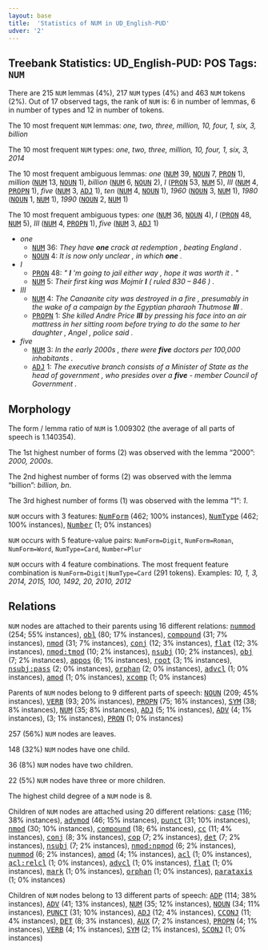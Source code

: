 ```yaml
---
layout: base
title:  'Statistics of NUM in UD_English-PUD'
udver: '2'
---
```


## Treebank Statistics: UD_English-PUD: POS Tags: `NUM`

There are 215 `NUM` lemmas (4%), 217 `NUM` types (4%) and 463 `NUM` tokens (2%).
Out of 17 observed tags, the rank of `NUM` is: 6 in number of lemmas, 6 in number of types and 12 in number of tokens.

The 10 most frequent `NUM` lemmas: <em>one, two, three, million, 10, four, 1, six, 3, billion</em>

The 10 most frequent `NUM` types:  <em>one, two, three, million, 10, four, 1, six, 3, 2014</em>

The 10 most frequent ambiguous lemmas: <em>one</em> (<tt><a href="en_pud-pos-NUM.html">NUM</a></tt> 39, <tt><a href="en_pud-pos-NOUN.html">NOUN</a></tt> 7, <tt><a href="en_pud-pos-PRON.html">PRON</a></tt> 1), <em>million</em> (<tt><a href="en_pud-pos-NUM.html">NUM</a></tt> 13, <tt><a href="en_pud-pos-NOUN.html">NOUN</a></tt> 1), <em>billion</em> (<tt><a href="en_pud-pos-NUM.html">NUM</a></tt> 6, <tt><a href="en_pud-pos-NOUN.html">NOUN</a></tt> 2), <em>I</em> (<tt><a href="en_pud-pos-PRON.html">PRON</a></tt> 53, <tt><a href="en_pud-pos-NUM.html">NUM</a></tt> 5), <em>III</em> (<tt><a href="en_pud-pos-NUM.html">NUM</a></tt> 4, <tt><a href="en_pud-pos-PROPN.html">PROPN</a></tt> 1), <em>five</em> (<tt><a href="en_pud-pos-NUM.html">NUM</a></tt> 3, <tt><a href="en_pud-pos-ADJ.html">ADJ</a></tt> 1), <em>ten</em> (<tt><a href="en_pud-pos-NUM.html">NUM</a></tt> 4, <tt><a href="en_pud-pos-NOUN.html">NOUN</a></tt> 1), <em>1960</em> (<tt><a href="en_pud-pos-NOUN.html">NOUN</a></tt> 3, <tt><a href="en_pud-pos-NUM.html">NUM</a></tt> 1), <em>1980</em> (<tt><a href="en_pud-pos-NOUN.html">NOUN</a></tt> 1, <tt><a href="en_pud-pos-NUM.html">NUM</a></tt> 1), <em>1990</em> (<tt><a href="en_pud-pos-NOUN.html">NOUN</a></tt> 2, <tt><a href="en_pud-pos-NUM.html">NUM</a></tt> 1)

The 10 most frequent ambiguous types:  <em>one</em> (<tt><a href="en_pud-pos-NUM.html">NUM</a></tt> 36, <tt><a href="en_pud-pos-NOUN.html">NOUN</a></tt> 4), <em>I</em> (<tt><a href="en_pud-pos-PRON.html">PRON</a></tt> 48, <tt><a href="en_pud-pos-NUM.html">NUM</a></tt> 5), <em>III</em> (<tt><a href="en_pud-pos-NUM.html">NUM</a></tt> 4, <tt><a href="en_pud-pos-PROPN.html">PROPN</a></tt> 1), <em>five</em> (<tt><a href="en_pud-pos-NUM.html">NUM</a></tt> 3, <tt><a href="en_pud-pos-ADJ.html">ADJ</a></tt> 1)


* <em>one</em>
  * <tt><a href="en_pud-pos-NUM.html">NUM</a></tt> 36: <em>They have <b>one</b> crack at redemption , beating England .</em>
  * <tt><a href="en_pud-pos-NOUN.html">NOUN</a></tt> 4: <em>It is now only unclear , in which <b>one</b> .</em>
* <em>I</em>
  * <tt><a href="en_pud-pos-PRON.html">PRON</a></tt> 48: <em>" <b>I</b> 'm going to jail either way , hope it was worth it . "</em>
  * <tt><a href="en_pud-pos-NUM.html">NUM</a></tt> 5: <em>Their first king was Mojmír <b>I</b> ( ruled 830 – 846 ) .</em>
* <em>III</em>
  * <tt><a href="en_pud-pos-NUM.html">NUM</a></tt> 4: <em>The Canaanite city was destroyed in a fire , presumably in the wake of a campaign by the Egyptian pharaoh Thutmose <b>III</b> .</em>
  * <tt><a href="en_pud-pos-PROPN.html">PROPN</a></tt> 1: <em>She killed Andre Price <b>III</b> by pressing his face into an air mattress in her sitting room before trying to do the same to her daughter , Angel , police said .</em>
* <em>five</em>
  * <tt><a href="en_pud-pos-NUM.html">NUM</a></tt> 3: <em>In the early 2000s , there were <b>five</b> doctors per 100,000 inhabitants .</em>
  * <tt><a href="en_pud-pos-ADJ.html">ADJ</a></tt> 1: <em>The executive branch consists of a Minister of State as the head of government , who presides over a <b>five</b> - member Council of Government .</em>

## Morphology

The form / lemma ratio of `NUM` is 1.009302 (the average of all parts of speech is 1.140354).

The 1st highest number of forms (2) was observed with the lemma “2000”: <em>2000, 2000s</em>.

The 2nd highest number of forms (2) was observed with the lemma “billion”: <em>billion, bn</em>.

The 3rd highest number of forms (1) was observed with the lemma “1”: <em>1</em>.

`NUM` occurs with 3 features: <tt><a href="en_pud-feat-NumForm.html">NumForm</a></tt> (462; 100% instances), <tt><a href="en_pud-feat-NumType.html">NumType</a></tt> (462; 100% instances), <tt><a href="en_pud-feat-Number.html">Number</a></tt> (1; 0% instances)

`NUM` occurs with 5 feature-value pairs: `NumForm=Digit`, `NumForm=Roman`, `NumForm=Word`, `NumType=Card`, `Number=Plur`

`NUM` occurs with 4 feature combinations.
The most frequent feature combination is `NumForm=Digit|NumType=Card` (291 tokens).
Examples: <em>10, 1, 3, 2014, 2015, 100, 1492, 20, 2010, 2012</em>


## Relations

`NUM` nodes are attached to their parents using 16 different relations: <tt><a href="en_pud-dep-nummod.html">nummod</a></tt> (254; 55% instances), <tt><a href="en_pud-dep-obl.html">obl</a></tt> (80; 17% instances), <tt><a href="en_pud-dep-compound.html">compound</a></tt> (31; 7% instances), <tt><a href="en_pud-dep-nmod.html">nmod</a></tt> (31; 7% instances), <tt><a href="en_pud-dep-conj.html">conj</a></tt> (12; 3% instances), <tt><a href="en_pud-dep-flat.html">flat</a></tt> (12; 3% instances), <tt><a href="en_pud-dep-nmod-tmod.html">nmod:tmod</a></tt> (10; 2% instances), <tt><a href="en_pud-dep-nsubj.html">nsubj</a></tt> (10; 2% instances), <tt><a href="en_pud-dep-obj.html">obj</a></tt> (7; 2% instances), <tt><a href="en_pud-dep-appos.html">appos</a></tt> (6; 1% instances), <tt><a href="en_pud-dep-root.html">root</a></tt> (3; 1% instances), <tt><a href="en_pud-dep-nsubj-pass.html">nsubj:pass</a></tt> (2; 0% instances), <tt><a href="en_pud-dep-orphan.html">orphan</a></tt> (2; 0% instances), <tt><a href="en_pud-dep-advcl.html">advcl</a></tt> (1; 0% instances), <tt><a href="en_pud-dep-amod.html">amod</a></tt> (1; 0% instances), <tt><a href="en_pud-dep-xcomp.html">xcomp</a></tt> (1; 0% instances)

Parents of `NUM` nodes belong to 9 different parts of speech: <tt><a href="en_pud-pos-NOUN.html">NOUN</a></tt> (209; 45% instances), <tt><a href="en_pud-pos-VERB.html">VERB</a></tt> (93; 20% instances), <tt><a href="en_pud-pos-PROPN.html">PROPN</a></tt> (75; 16% instances), <tt><a href="en_pud-pos-SYM.html">SYM</a></tt> (38; 8% instances), <tt><a href="en_pud-pos-NUM.html">NUM</a></tt> (35; 8% instances), <tt><a href="en_pud-pos-ADJ.html">ADJ</a></tt> (5; 1% instances), <tt><a href="en_pud-pos-ADV.html">ADV</a></tt> (4; 1% instances),  (3; 1% instances), <tt><a href="en_pud-pos-PRON.html">PRON</a></tt> (1; 0% instances)

257 (56%) `NUM` nodes are leaves.

148 (32%) `NUM` nodes have one child.

36 (8%) `NUM` nodes have two children.

22 (5%) `NUM` nodes have three or more children.

The highest child degree of a `NUM` node is 8.

Children of `NUM` nodes are attached using 20 different relations: <tt><a href="en_pud-dep-case.html">case</a></tt> (116; 38% instances), <tt><a href="en_pud-dep-advmod.html">advmod</a></tt> (46; 15% instances), <tt><a href="en_pud-dep-punct.html">punct</a></tt> (31; 10% instances), <tt><a href="en_pud-dep-nmod.html">nmod</a></tt> (30; 10% instances), <tt><a href="en_pud-dep-compound.html">compound</a></tt> (18; 6% instances), <tt><a href="en_pud-dep-cc.html">cc</a></tt> (11; 4% instances), <tt><a href="en_pud-dep-conj.html">conj</a></tt> (8; 3% instances), <tt><a href="en_pud-dep-cop.html">cop</a></tt> (7; 2% instances), <tt><a href="en_pud-dep-det.html">det</a></tt> (7; 2% instances), <tt><a href="en_pud-dep-nsubj.html">nsubj</a></tt> (7; 2% instances), <tt><a href="en_pud-dep-nmod-npmod.html">nmod:npmod</a></tt> (6; 2% instances), <tt><a href="en_pud-dep-nummod.html">nummod</a></tt> (6; 2% instances), <tt><a href="en_pud-dep-amod.html">amod</a></tt> (4; 1% instances), <tt><a href="en_pud-dep-acl.html">acl</a></tt> (1; 0% instances), <tt><a href="en_pud-dep-acl-relcl.html">acl:relcl</a></tt> (1; 0% instances), <tt><a href="en_pud-dep-advcl.html">advcl</a></tt> (1; 0% instances), <tt><a href="en_pud-dep-flat.html">flat</a></tt> (1; 0% instances), <tt><a href="en_pud-dep-mark.html">mark</a></tt> (1; 0% instances), <tt><a href="en_pud-dep-orphan.html">orphan</a></tt> (1; 0% instances), <tt><a href="en_pud-dep-parataxis.html">parataxis</a></tt> (1; 0% instances)

Children of `NUM` nodes belong to 13 different parts of speech: <tt><a href="en_pud-pos-ADP.html">ADP</a></tt> (114; 38% instances), <tt><a href="en_pud-pos-ADV.html">ADV</a></tt> (41; 13% instances), <tt><a href="en_pud-pos-NUM.html">NUM</a></tt> (35; 12% instances), <tt><a href="en_pud-pos-NOUN.html">NOUN</a></tt> (34; 11% instances), <tt><a href="en_pud-pos-PUNCT.html">PUNCT</a></tt> (31; 10% instances), <tt><a href="en_pud-pos-ADJ.html">ADJ</a></tt> (12; 4% instances), <tt><a href="en_pud-pos-CCONJ.html">CCONJ</a></tt> (11; 4% instances), <tt><a href="en_pud-pos-DET.html">DET</a></tt> (8; 3% instances), <tt><a href="en_pud-pos-AUX.html">AUX</a></tt> (7; 2% instances), <tt><a href="en_pud-pos-PROPN.html">PROPN</a></tt> (4; 1% instances), <tt><a href="en_pud-pos-VERB.html">VERB</a></tt> (4; 1% instances), <tt><a href="en_pud-pos-SYM.html">SYM</a></tt> (2; 1% instances), <tt><a href="en_pud-pos-SCONJ.html">SCONJ</a></tt> (1; 0% instances)

